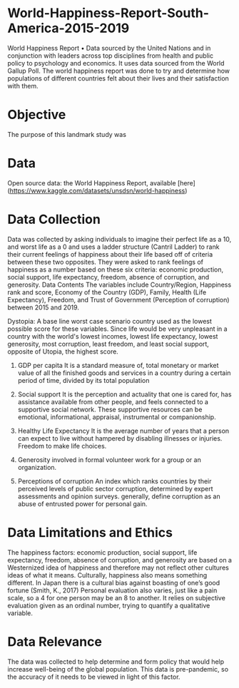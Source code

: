 # World-Happiness-Report-South-America-2015-2019

World Happiness Report
•	Data sourced by the United Nations and in conjunction with leaders across top disciplines from health and public policy to psychology and economics. It uses data sourced from the World Gallup Poll. The world happiness report was done to try and determine how populations of different countries felt about their lives and their satisfaction with them.  

# Objective

The purpose of this landmark study was 

# Data

Open source data: the World Happiness Report, available [here] (https://www.kaggle.com/datasets/unsdsn/world-happiness)

# Data Collection

Data was collected by asking individuals to imagine their perfect life as a 10, and worst life as a 0 and uses a ladder structure (Cantril Ladder) to rank their current feelings of happiness about their life based off of criteria between these two opposites. They were asked to rank feelings of happiness as a number based on these six criteria: economic production, social support, life expectancy, freedom, absence of corruption, and generosity.
Data Contents
The variables include Country/Region, Happiness rank and score, Economy of the Country (GDP), Family, Health (Life Expectancy), Freedom, and Trust of Government (Perception of corruption) between 2015 and 2019.

Dystopia: A base line worst case scenario country used as the lowest possible score for these variables. Since life would be very unpleasant in a country with the world's lowest incomes, lowest life expectancy, lowest generosity, most corruption, least freedom, and least social support, opposite of Utopia, the highest score.

1. GDP per capita
It is a standard measure of, total monetary or market value of all the finished goods and services in a country during a certain period of time, divided by its total population

2. Social support
It is the perception and actuality that one is cared for, has assistance available from other people, and feels connected to a supportive social network. These supportive resources can be emotional, informational, appraisal, instrumental or companionship.

3. Healthy Life Expectancy
It is the average number of years that a person can expect to live without hampered by disabling illnesses or injuries. Freedom to make life choices.

4. Generosity
involved in formal volunteer work for a group or an organization.

5. Perceptions of corruption
An index which ranks countries by their perceived levels of public sector corruption, determined by expert assessments and opinion surveys. generally, define corruption as an abuse of entrusted power for personal gain.

# Data Limitations and Ethics

The happiness factors: economic production, social support, life expectancy, freedom, absence of corruption, and generosity are based on a Westernized idea of happiness and therefore may not reflect other cultures ideas of what it means. Culturally, happiness also means something different.  In Japan there is a cultural bias against boasting of one’s good fortune (Smith, K., 2017) Personal evaluation also varies, just like a pain scale, so a 4 for one person may be an 8 to another. It relies on subjective evaluation given as an ordinal number, trying to quantify a qualitative variable. 

# Data Relevance

The data was collected to help determine and form policy that would help increase well-being of the global population. This data is pre-pandemic, so the accuracy of it needs to be viewed in light of this factor.


